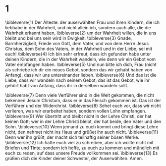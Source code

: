# 1
\bibleverse{1} Der Älteste: der auserwählten Frau und ihren Kindern, die ich liebhabe in der Wahrheit, und nicht allein ich, sondern auch alle, die die Wahrheit erkannt haben, \bibleverse{2} um der Wahrheit willen, die in uns bleibt und bei uns sein wird in Ewigkeit. \bibleverse{3} Gnade, Barmherzigkeit, Friede von Gott, dem Vater, und von dem Herrn Jesus Christus, dem Sohn des Vaters, in der Wahrheit und in der Liebe, sei mit euch! \bibleverse{4} Ich bin sehr erfreut, dass ich gefunden habe unter deinen Kindern, die in der Wahrheit wandeln, wie denn wir ein Gebot vom Vater empfangen haben. \bibleverse{5} Und nun bitte ich dich, Frau (nicht als schriebe ich dir ein neues Gebot, sondern das wir gehabt haben von Anfang), dass wir uns untereinander lieben. \bibleverse{6} Und das ist die Liebe, dass wir wandeln nach seinem Gebot; das ist das Gebot, wie ihr gehört habt von Anfang, dass ihr in derselben wandeln sollt. 

\bibleverse{7} Denn viele Verführer sind in die Welt gekommen, die nicht bekennen Jesum Christum, dass er in das Fleisch gekommen ist. Das ist der Verführer und der Widerchrist. \bibleverse{8} Sehet euch vor, dass wir nicht verlieren, was wir erarbeitet haben, sondern vollen Lohn empfangen. \bibleverse{9} Wer übertritt und bleibt nicht in der Lehre Christi, der hat keinen Gott; wer in der Lehre Christi bleibt, der hat beide, den Vater und den Sohn. \bibleverse{10} Wenn jemand zu euch kommt und bringt diese Lehre nicht, den nehmet nicht ins Haus und grüßet ihn auch nicht. \bibleverse{11} Denn wer ihn grüßt, der macht sich teilhaftig seiner bösen Werke. \bibleverse{12} Ich hatte euch viel zu schreiben, aber ich wollte nicht mit Briefen und Tinte; sondern ich hoffe, zu euch zu kommen und mündlich mit euch zu reden, auf dass unsere Freude vollkommen sei. \bibleverse{13} Es grüßen dich die Kinder deiner Schwester, der Auserwählten. Amen.